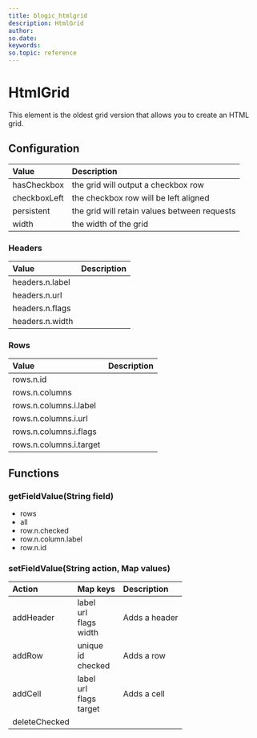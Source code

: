 ```yaml
---
title: blogic_htmlgrid
description: HtmlGrid
author:
so.date:
keywords:
so.topic: reference
---
```


# HtmlGrid

This element is the oldest grid version that allows you to create an HTML grid.

## Configuration

| Value         | Description                                  |
|:--------------|:---------------------------------------------|
|  hasCheckbox  | the grid will output a checkbox row          |
|  checkboxLeft | the checkbox row will be left aligned        |
|  persistent   | the grid will retain values between requests |
|  width        | the width of the grid                        |

### Headers

| Value           | Description |
|:----------------|:------------|
| headers.n.label |             |
| headers.n.url   |             |
| headers.n.flags |             |
| headers.n.width |             |

### Rows

| Value                   | Description |
|:------------------------|:------------|
| rows.n.id               |             |
| rows.n.columns          |             |
| rows.n.columns.i.label  |             |
| rows.n.columns.i.url    |             |
| rows.n.columns.i.flags  |             |
| rows.n.columns.i.target |             |

## Functions

### getFieldValue(String field)

* rows
* all
* row.n.checked
* row.n.column.label
* row.n.id

### setFieldValue(String action, Map values)

| Action        | Map keys                           | Description   |
|:--------------|:-----------------------------------|:--------------|
| addHeader     | label<br>url<br>flags<br>width  | Adds a header |
| addRow        | unique<br>id<br>checked          | Adds a row    |
| addCell       | label<br>url<br>flags<br>target | Adds a cell   |
| deleteChecked |                                    |               |

